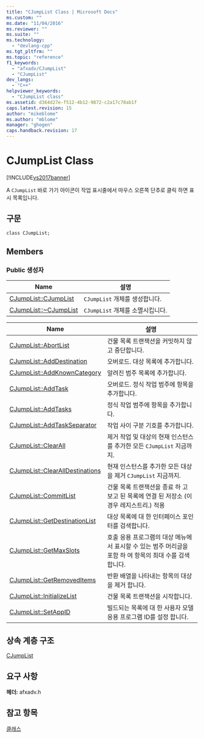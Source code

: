 ```yaml
---
title: "CJumpList Class | Microsoft Docs"
ms.custom: ""
ms.date: "11/04/2016"
ms.reviewer: ""
ms.suite: ""
ms.technology: 
  - "devlang-cpp"
ms.tgt_pltfrm: ""
ms.topic: "reference"
f1_keywords: 
  - "afxadv/CJumpList"
  - "CJumpList"
dev_langs: 
  - "C++"
helpviewer_keywords: 
  - "CJumpList class"
ms.assetid: d364d27e-f512-4b12-9872-c2a17c78ab1f
caps.latest.revision: 15
author: "mikeblome"
ms.author: "mblome"
manager: "ghogen"
caps.handback.revision: 17
---
```

# CJumpList Class
[!INCLUDE[vs2017banner](../../assembler/inline/includes/vs2017banner.md)]

A `CJumpList` 바로 가기 아이콘이 작업 표시줄에서 마우스 오른쪽 단추로 클릭 하면 표시 목록입니다.  
  
## 구문  
  
```  
class CJumpList;  
```  
  
## Members  
  
### Public 생성자  
  
|Name|설명|  
|----------|--------|  
|[CJumpList::CJumpList](../Topic/CJumpList::CJumpList.md)|`CJumpList` 개체를 생성합니다.|  
|[CJumpList::~CJumpList](../Topic/CJumpList::~CJumpList.md)|`CJumpList` 개체를 소멸시킵니다.|  
  
|Name|설명|  
|----------|--------|  
|[CJumpList::AbortList](../Topic/CJumpList::AbortList.md)|건물 목록 트랜잭션을 커밋하지 않고 중단합니다.|  
|[CJumpList::AddDestination](../Topic/CJumpList::AddDestination.md)|오버로드.  대상 목록에 추가합니다.|  
|[CJumpList::AddKnownCategory](../Topic/CJumpList::AddKnownCategory.md)|알려진 범주 목록에 추가합니다.|  
|[CJumpList::AddTask](../Topic/CJumpList::AddTask.md)|오버로드.  정식 작업 범주에 항목을 추가합니다.|  
|[CJumpList::AddTasks](../Topic/CJumpList::AddTasks.md)|정식 작업 범주에 항목을 추가합니다.|  
|[CJumpList::AddTaskSeparator](../Topic/CJumpList::AddTaskSeparator.md)|작업 사이 구분 기호를 추가합니다.|  
|[CJumpList::ClearAll](../Topic/CJumpList::ClearAll.md)|제거 작업 및 대상의 현재 인스턴스를 추가한 모든 `CJumpList` 지금까지.|  
|[CJumpList::ClearAllDestinations](../Topic/CJumpList::ClearAllDestinations.md)|현재 인스턴스를 추가한 모든 대상을 제거 `CJumpList` 지금까지.|  
|[CJumpList::CommitList](../Topic/CJumpList::CommitList.md)|건물 목록 트랜잭션을 종료 하 고 보고 된 목록에 연결 된 저장소 \(이 경우 레지스트리.\) 적용|  
|[CJumpList::GetDestinationList](../Topic/CJumpList::GetDestinationList.md)|대상 목록에 대 한 인터페이스 포인터를 검색합니다.|  
|[CJumpList::GetMaxSlots](../Topic/CJumpList::GetMaxSlots.md)|호출 응용 프로그램의 대상 메뉴에서 표시할 수 있는 범주 머리글을 포함 하 여 항목의 최대 수를 검색 합니다.|  
|[CJumpList::GetRemovedItems](../Topic/CJumpList::GetRemovedItems.md)|반환 배열을 나타내는 항목의 대상을 제거 합니다.|  
|[CJumpList::InitializeList](../Topic/CJumpList::InitializeList.md)|건물 목록 트랜잭션을 시작합니다.|  
|[CJumpList::SetAppID](../Topic/CJumpList::SetAppID.md)|빌드되는 목록에 대 한 사용자 모델 응용 프로그램 ID를 설정 합니다.|  
  
## 상속 계층 구조  
 [CJumpList](../../mfc/reference/cjumplist-class.md)  
  
## 요구 사항  
 **헤더:**  afxadv.h  
  
## 참고 항목  
 [클래스](../../mfc/reference/mfc-classes.md)